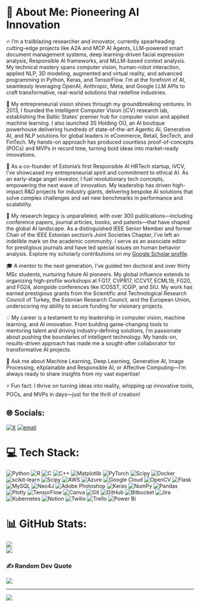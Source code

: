 # 🌟 About Me: Pioneering AI Innovation
🔥 I’m a trailblazing researcher and innovator, currently spearheading cutting-edge projects like A2A and MCP AI Agents, LLM-powered smart document management systems, deep learning-driven facial expression analysis, Responsible AI frameworks, and MLLM-based context analysis. My technical mastery spans computer vision, human-robot interaction, applied NLP, 3D modeling, augmented and virtual reality, and advanced programming in Python, Keras, and TensorFlow. I’m at the forefront of AI, seamlessly leveraging OpenAI, Anthropic, Meta, and Google LLM APIs to craft transformative, real-world solutions that redefine industries.

🚀 My entrepreneurial vision shines through my groundbreaking ventures. In 2013, I founded the Intelligent Computer Vision (iCV) research lab, establishing the Baltic States’ premier hub for computer vision and applied machine learning. I also launched 3S Holding OÜ, an AI boutique powerhouse delivering hundreds of state-of-the-art Agentic AI, Generative AI, and NLP solutions for global leaders in eCommerce, Retail, SecTech, and FinTech. My hands-on approach has produced countless proof-of-concepts (POCs) and MVPs in record time, turning bold ideas into market-ready innovations.

🤝 As a co-founder of Estonia’s first Responsible AI HRTech startup, iVCV, I’ve showcased my entrepreneurial spirit and commitment to ethical AI. As an early-stage angel investor, I fuel revolutionary tech concepts, empowering the next wave of innovation. My leadership has driven high-impact R&D projects for industry giants, delivering bespoke AI solutions that solve complex challenges and set new benchmarks in performance and scalability.

📝 My research legacy is unparalleled, with over 300 publications—including conference papers, journal articles, books, and patents—that have shaped the global AI landscape. As a distinguished IEEE Senior Member and former Chair of the IEEE Estonian section’s Joint Societies Chapter, I’ve left an indelible mark on the academic community. I serve as an associate editor for prestigious journals and have led special issues on human behavior analysis. Explore my scholarly contributions on my [Google Scholar profile](https://scholar.google.com/citations?user=6gN67JAAAAAJ&hl=en).

🎓 A mentor to the next generation, I’ve guided ten doctoral and over thirty MSc students, nurturing future AI pioneers. My global influence extends to organizing high-profile workshops at FG17, CVPR17, ICCV17, ECML19, FG20, and FG24, alongside conferences like ICOSST, ICGIP, and SIU. My work has earned prestigious grants from the Scientific and Technological Research Council of Turkey, the Estonian Research Council, and the European Union, underscoring my ability to secure funding for visionary projects.

💡 My career is a testament to my leadership in computer vision, machine learning, and AI innovation. From building game-changing tools to mentoring talent and driving industry-defining solutions, I’m passionate about pushing the boundaries of intelligent technology. My hands-on, results-driven approach has made me a sought-after collaborator for transformative AI projects.

💬 Ask me about Machine Learning, Deep Learning, Generative AI, Image Processing, eXplainable and Responsible AI, or Affective Computing—I’m always ready to share insights from my vast expertise!

⚡ Fun fact: I thrive on turning ideas into reality, whipping up innovative tools, POCs, and MVPs in days—just for the thrill of creation!


## 🌐 Socials:
[![X](https://img.shields.io/badge/X-black.svg?logo=X&logoColor=white)](https://x.com/https://www.x.com/aiismylife) [![email](https://img.shields.io/badge/Email-D14836?logo=gmail&logoColor=white)](mailto:shb@3sholding.com) 

# 💻 Tech Stack:
![Python](https://img.shields.io/badge/python-3670A0?style=for-the-badge&logo=python&logoColor=ffdd54) ![R](https://img.shields.io/badge/r-%23276DC3.svg?style=for-the-badge&logo=r&logoColor=white) ![C](https://img.shields.io/badge/c-%2300599C.svg?style=for-the-badge&logo=c&logoColor=white) ![C++](https://img.shields.io/badge/c++-%2300599C.svg?style=for-the-badge&logo=c%2B%2B&logoColor=white) ![Matplotlib](https://img.shields.io/badge/Matplotlib-%23ffffff.svg?style=for-the-badge&logo=Matplotlib&logoColor=black) ![PyTorch](https://img.shields.io/badge/PyTorch-%23EE4C2C.svg?style=for-the-badge&logo=PyTorch&logoColor=white) ![Scipy](https://img.shields.io/badge/SciPy-%230C55A5.svg?style=for-the-badge&logo=scipy&logoColor=%white) ![Docker](https://img.shields.io/badge/docker-%230db7ed.svg?style=for-the-badge&logo=docker&logoColor=white) ![scikit-learn](https://img.shields.io/badge/scikit--learn-%23F7931E.svg?style=for-the-badge&logo=scikit-learn&logoColor=white) ![Scipy](https://img.shields.io/badge/SciPy-%230C55A5.svg?style=for-the-badge&logo=scipy&logoColor=%white) ![AWS](https://img.shields.io/badge/AWS-%23FF9900.svg?style=for-the-badge&logo=amazon-aws&logoColor=white) ![Azure](https://img.shields.io/badge/azure-%230072C6.svg?style=for-the-badge&logo=microsoftazure&logoColor=white) ![Google Cloud](https://img.shields.io/badge/GoogleCloud-%234285F4.svg?style=for-the-badge&logo=google-cloud&logoColor=white) ![OpenCV](https://img.shields.io/badge/opencv-%23white.svg?style=for-the-badge&logo=opencv&logoColor=white) ![Flask](https://img.shields.io/badge/flask-%23000.svg?style=for-the-badge&logo=flask&logoColor=white) ![MySQL](https://img.shields.io/badge/mysql-4479A1.svg?style=for-the-badge&logo=mysql&logoColor=white) ![Neo4J](https://img.shields.io/badge/Neo4j-008CC1?style=for-the-badge&logo=neo4j&logoColor=white) ![Adobe Photoshop](https://img.shields.io/badge/adobe%20photoshop-%2331A8FF.svg?style=for-the-badge&logo=adobe%20photoshop&logoColor=white) ![Keras](https://img.shields.io/badge/Keras-%23D00000.svg?style=for-the-badge&logo=Keras&logoColor=white) ![NumPy](https://img.shields.io/badge/numpy-%23013243.svg?style=for-the-badge&logo=numpy&logoColor=white) ![Pandas](https://img.shields.io/badge/pandas-%23150458.svg?style=for-the-badge&logo=pandas&logoColor=white) ![Plotly](https://img.shields.io/badge/Plotly-%233F4F75.svg?style=for-the-badge&logo=plotly&logoColor=white) ![TensorFlow](https://img.shields.io/badge/TensorFlow-%23FF6F00.svg?style=for-the-badge&logo=TensorFlow&logoColor=white) ![Canva](https://img.shields.io/badge/Canva-%2300C4CC.svg?style=for-the-badge&logo=Canva&logoColor=white) ![Git](https://img.shields.io/badge/git-%23F05033.svg?style=for-the-badge&logo=git&logoColor=white) ![GitHub](https://img.shields.io/badge/github-%23121011.svg?style=for-the-badge&logo=github&logoColor=white) ![Bitbucket](https://img.shields.io/badge/bitbucket-%230047B3.svg?style=for-the-badge&logo=bitbucket&logoColor=white) ![Jira](https://img.shields.io/badge/jira-%230A0FFF.svg?style=for-the-badge&logo=jira&logoColor=white) ![Kubernetes](https://img.shields.io/badge/kubernetes-%23326ce5.svg?style=for-the-badge&logo=kubernetes&logoColor=white) ![Notion](https://img.shields.io/badge/Notion-%23000000.svg?style=for-the-badge&logo=notion&logoColor=white) ![Twilio](https://img.shields.io/badge/Twilio-F22F46?style=for-the-badge&logo=Twilio&logoColor=white) ![Trello](https://img.shields.io/badge/Trello-%23026AA7.svg?style=for-the-badge&logo=Trello&logoColor=white) ![Power Bi](https://img.shields.io/badge/power_bi-F2C811?style=for-the-badge&logo=powerbi&logoColor=black)
# 📊 GitHub Stats:
![](https://nirzak-streak-stats.vercel.app/?user=001shahab&theme=dark&hide_border=false)<br/>
![](https://github-readme-stats.vercel.app/api/top-langs/?username=001shahab&theme=dark&hide_border=false&include_all_commits=true&count_private=true&layout=compact)

### ✍️ Random Dev Quote
![](https://quotes-github-readme.vercel.app/api?type=horizontal&theme=dark)
 
---
[![](https://visitcount.itsvg.in/api?id=001shahab&icon=0&color=0)](https://visitcount.itsvg.in)

<!-- Proudly created with GPRM ( https://gprm.itsvg.in ) -->